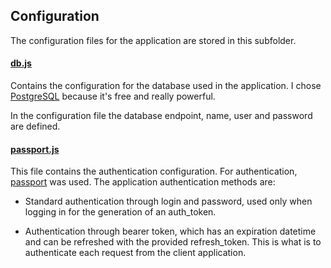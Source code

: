 ## Configuration

The configuration files for the application are stored in this
subfolder.

#### [db.js](db.js)
Contains the configuration for the database used in the application.
I chose [PostgreSQL](https://www.postgresql.org/) because it's free
and really powerful.

In the configuration file the database endpoint, name, user and password are defined.

#### [passport.js](passport.js)
This file contains the authentication configuration.
For authentication, [passport](http://passportjs.org) was used.
The application authentication methods are:
- Standard authentication through login and password, used only when logging
in for the generation of an auth_token.

- Authentication through bearer token, which has an expiration datetime and
can be refreshed with the provided refresh_token. This is what is to authenticate
each request from the client application.